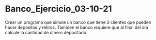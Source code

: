 # Banco_Ejercicio_03-10-21
Crear un programa que simule un banco que tiene 3 clientes que pueden hacer depositos y retiros. Tambien el banco requiere que al final del dia calcule la cantidad de dinero depositado.
